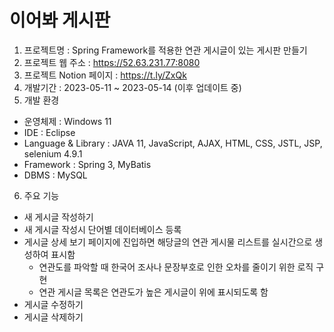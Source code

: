 # 이어봐 게시판
1. 프로젝트명 : Spring Framework를 적용한 연관 게시글이 있는 게시판 만들기
2. 프로젝트 웹 주소 : https://52.63.231.77:8080
3. 프로젝트 Notion 페이지 : https://t.ly/ZxQk
4. 개발기간 : 2023-05-11 ~ 2023-05-14 (이후 업데이트 중)
5. 개발 환경
  - 운영체제 : Windows 11
  - IDE : Eclipse
  - Language & Library : JAVA 11, JavaScript, AJAX, HTML, CSS, JSTL, JSP, selenium 4.9.1
  - Framework : Spring 3, MyBatis
  - DBMS : MySQL
6. 주요 기능
  - 새 게시글 작성하기
  - 새 게시글 작성시 단어별 데이터베이스 등록
  - 게시글 상세 보기 페이지에 진입하면 해당글의 연관 게시물 리스트를 실시간으로 생성하여 표시함
      - 연관도를 파악할 때 한국어 조사나 문장부호로 인한 오차를 줄이기 위한 로직 구현
      - 연관 게시글 목록은 연관도가 높은 게시글이 위에 표시되도록 함
  - 게시글 수정하기
  - 게시글 삭제하기

